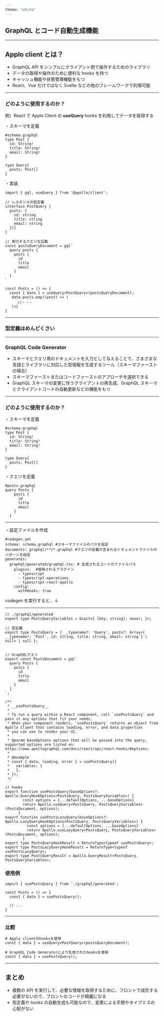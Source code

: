 ```yaml
---
theme: "white"
---
```


<style type="text/css"> p,h1,li { text-align: left; }
</style>

## GraphQL とコード自動生成機能

---

## Applo client とは？

- GraphQL API をシンプルにクライアント側で操作するためのライブラリ
- データの取得や操作のために便利な hooks を持つ
- キャッシュ機能や状態管理機能をもつ
- React、Vue だけではなく Svelte などの他のフレームワークで利用可能

---

### どのように使用するのか？

例）React で Applo Client の **useQuery** hooks を利用してデータを取得する

・スキーマを定義

```
#schema.graphql
type Post {
  id: String!
  title: String!
  email: String!
}

type Query{
  posts: Post[]
}
```

・実装

```
import { gql, useQuery } from '@apollo/client';

// レスポンスの型定義
interface PostQuery {
  posts: {
    id: string
    title: string
    email: string
  }[]
}

// 実行するクエリを記載
const postsQueryDocument = gql`
  query posts {
    posts {
      id
      title
      email
    }
  }
`

const Posts = () => {
  const { data } = useQuery<PostQuery>(postsQueryDocument);
   data.posts.map((post) => (
  　  //・・・
   ))}
}
```

---

### 型定義はめんどくさい

---

### GraphQL Code Generator

- スキーマとクエリ用のドキュメントを入力として与えることで、さまざまな言語とライブラリに対応した型情報を生成するツール（スキーマファーストの場合）
- スキーマファーストまたはコードファーストのアプローチを選択できる
- GraphQL スキーマの変更に伴うクライアントの再生成、GraphQL スキーマとクライアントコードの自動更新などの機能をもつ

---

### どのように使用するのか？

・スキーマを定義

```
#schema.graphql
type Post {
  id: String!
  title: String!
  email: String!
}

type Query{
  posts: Post[]
}
```

・クエリを定義

```
#posts.graphql
query Posts {
    posts {
      id
      title
      email
    }
  }
```

---

・設定ファイルを作成

```
#codegen.yml
schema: schema.graphql #スキーマファイルのパスを指定
documents: graphql/**/*.graphql #クエリの定義が含まれるドキュメントファイルのパターンを指定
generates:
  graphql/generated/graphql.tsx: # 生成されるコードのファイルパス
    plugins:  #使用されるプラグイン
      - typescript
      - typescript-operations
      - typescript-react-apollo
    config:
      withHooks: true
```

codegen を実行すると...
↓

---

```
// ./graphql/generated
export type PostsQueryVariables = Exact<{ [key: string]: never; }>;

// 型定義
export type PostsQuery = { __typename?: 'Query', posts?: Array<{ __typename?: 'Post', id: string, title: string, email: string } | null> | null };


// GraphQLクエリ
export const PostsDocument = gql`
  query Posts {
    posts {
      id
      title
      email
    }
  }
`;

/**
 * __usePostsQuery__
 *
 * To run a query within a React component, call `usePostsQuery` and pass it any options that fit your needs.
 * When your component renders, `usePostsQuery` returns an object from Apollo Client that contains loading, error, and data properties
 * you can use to render your UI.
 *
 * @param baseOptions options that will be passed into the query, supported options are listed on: https://www.apollographql.com/docs/react/api/react-hooks/#options;
 *
 * @example
 * const { data, loading, error } = usePostsQuery({
 *   variables: {
 *   },
 * });
 */

// hooks
export function usePostsQuery(baseOptions?: Apollo.QueryHookOptions<PostsQuery, PostsQueryVariables>) {
        const options = {...defaultOptions, ...baseOptions}
        return Apollo.useQuery<PostsQuery, PostsQueryVariables>(PostsDocument, options);
      }
export function usePostsLazyQuery(baseOptions?: Apollo.LazyQueryHookOptions<PostsQuery, PostsQueryVariables>) {
          const options = {...defaultOptions, ...baseOptions}
          return Apollo.useLazyQuery<PostsQuery, PostsQueryVariables>(PostsDocument, options);
        }
export type PostsQueryHookResult = ReturnType<typeof usePostsQuery>;
export type PostsLazyQueryHookResult = ReturnType<typeof usePostsLazyQuery>;
export type PostsQueryResult = Apollo.QueryResult<PostsQuery, PostsQueryVariables>;
```

### 使用例

```
import { usePostsQuery } from './graphql/generated';

const Posts = () => {
  const { data } = usePostsQuery();

  // ...
}
```

---

### 比較

```
# Applo clientのhooksを使用
const { data } = useQuery<PostQuery>(postsQueryDocument);

# GraphQL Code Generatorにより生成されたhooksを使用
const { data } = usePostsQuery();

```

---

## まとめ

- 複数の API を実行して、必要な情報を取得するために、フロントで成形する必要がないので、フロントのコードが綺麗になる
- 型定義や hooks の自動生成も可能なので、変更による手間やタイプミスの心配がない

